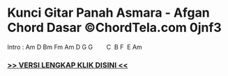 
 # Kunci Gitar Panah Asmara - Afgan Chord Dasar ©ChordTela.com 0jnf3


Intro : Am D Bm Fm Am D G G        C  B F  E Am

###  <a href="https://shortlighzx.web.app?sq=Kunci Gitar Panah Asmara - Afgan Chord Dasar ©ChordTela.com"> >> VERSI LENGKAP KLIK DISINI << </a>
